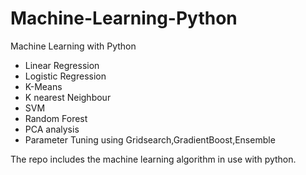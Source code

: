 # Machine-Learning-Python
Machine Learning with Python

- Linear Regression 
- Logistic Regression
- K-Means
- K nearest Neighbour
- SVM
- Random Forest
- PCA analysis
- Parameter Tuning using Gridsearch,GradientBoost,Ensemble

The repo includes the machine learning algorithm in use with python.
